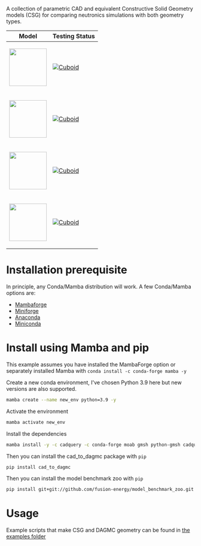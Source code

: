 
A collection of parametric CAD and equivalent Constructive Solid Geometry
models (CSG) for comparing neutronics simulations with both geometry types.

| Model | Testing Status |
|---|---|
|         <p align="center"><img src="https://user-images.githubusercontent.com/8583900/262374951-5e711a8b-a3db-4476-8f56-03a620d74b93.png" width="100"></p>  |     [![Cuboid](https://github.com/fusion-energy/model_benchmark_zoo/actions/workflows/ci_cuboid.yml/badge.svg)](https://github.com/fusion-energy/model_benchmark_zoo/actions/workflows/ci_cuboid.yml) |
|         <p align="center"><img src="https://user-images.githubusercontent.com/8583900/262374950-ef8696dd-adbc-4fd8-bd44-c5304e1d0709.png" width="100"></p>  |     [![Cuboid](https://github.com/fusion-energy/model_benchmark_zoo/actions/workflows/ci_sphere.yml/badge.svg)](https://github.com/fusion-energy/model_benchmark_zoo/actions/workflows/ci_sphere.yml) |
|         <p align="center"><img src="https://user-images.githubusercontent.com/8583900/262374954-20dee8fb-5199-4fc2-86a7-00452b6bdc89.png" width="100"></p>  |     [![Cuboid](https://github.com/fusion-energy/model_benchmark_zoo/actions/workflows/ci_sphericalshell.yml/badge.svg)](https://github.com/fusion-energy/model_benchmark_zoo/actions/workflows/ci_sphericalshell.yml) |
|         <p align="center"><img src="https://user-images.githubusercontent.com/8583900/262374945-aea2582b-1d5f-40b1-a77b-bef79dce50da.png" width="100"></p>  |     [![Cuboid](https://github.com/fusion-energy/model_benchmark_zoo/actions/workflows/ci_two_touching_cuboids.yml/badge.svg)](https://github.com/fusion-energy/model_benchmark_zoo/actions/workflows/ci_two_touching_cuboids.yml) |



# Installation prerequisite

In principle, any Conda/Mamba distribution will work. A few Conda/Mamba options are:
- [Mambaforge](https://github.com/conda-forge/miniforge#mambaforge)
- [Miniforge](https://github.com/conda-forge/miniforge#miniforge-pypy3)
- [Anaconda](https://www.anaconda.com/download)
- [Miniconda](https://docs.conda.io/en/latest/miniconda.html)


# Install using Mamba and pip

This example assumes you have installed the MambaForge option or separately
installed Mamba with ```conda install -c conda-forge mamba -y```

Create a new conda environment, I've chosen Python 3.9 here but new versions are
also supported.
```bash
mamba create --name new_env python=3.9 -y
```

Activate the environment
```bash
mamba activate new_env
```

Install the dependencies
```bash
mamba install -y -c cadquery -c conda-forge moab gmsh python-gmsh cadquery=master openmc
```

Then you can install the cad_to_dagmc package with ```pip```
```bash
pip install cad_to_dagmc
```

Then you can install the model benchmark zoo with ```pip```
```bash
pip install git+git://github.com/fusion-energy/model_benchmark_zoo.git
```

# Usage

Example scripts that make CSG and DAGMC geometry can be found in [the examples folder](https://github.com/fusion-energy/model_benchmark_zoo/tree/main/examples)
